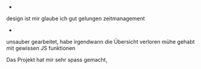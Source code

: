 + 
design ist mir glaube ich gut gelungen
zeitmanagement


-
unsauber gearbeitet, habe irgendwann die Übersicht verloren
mühe gehabt mit gewissen JS funktionen


Das Projekt hat mir sehr spass gemacht, 
